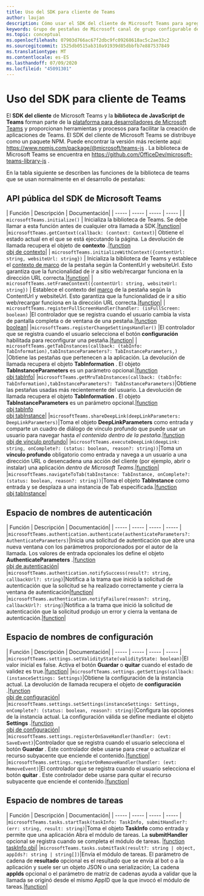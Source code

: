 ```yaml
---
title: Uso del SDK para cliente de Teams
author: laujan
description: Cómo usar el SDK del cliente de Microsoft Teams para agregar funcionalidad consciente de Teams a las pestañas personalizadas
keywords: Grupo de pestañas de Microsoft canal de grupo configurable del SDK estático personalizado JavaScript
ms.topic: conceptual
ms.openlocfilehash: 07903d766ac67f2dbc9fc09268618ac5c2ae33c2
ms.sourcegitcommit: 1525db0515ab310a91939d85dbbfb7e887537849
ms.translationtype: MT
ms.contentlocale: es-ES
ms.lasthandoff: 07/09/2020
ms.locfileid: "45091301"
---
```

# <a name="using-the-teams-client-sdk"></a>Uso del SDK para cliente de Teams

El **SDK del cliente** de Microsoft Teams y la **biblioteca de JavaScript de Teams** forman parte de la [plataforma para desarrolladores de Microsoft Teams](/microsoftteams/platform/) y proporcionan herramientas y procesos para facilitar la creación de aplicaciones de Teams. El SDK del cliente de Microsoft Teams se distribuye como un paquete NPM. Puede encontrar la versión más reciente aquí: <https://www.npmjs.com/package/@microsoft/teams-js> . La biblioteca de Microsoft Teams se encuentra en <https://github.com/OfficeDev/microsoft-teams-library-js> .

En la tabla siguiente se describen las funciones de la biblioteca de teams que se usan normalmente en el desarrollo de pestañas:

## <a name="teams-sdk-public-api"></a>API pública del SDK de Microsoft Teams 

| Función  | Descripción          | Documentación|
| -----     | -----     | -----    | -----        |
| `microsoftTeams.initialize()` | Inicializa la biblioteca de Teams. Se debe llamar a esta función antes de cualquier otra llamada a SDK.|[function](/javascript/api/@microsoft/teams-js/microsoftteams?view=msteams-client-js-latest#initialize-any-)|
|`microsoftTeams.getContext(callback: (context: Context)`| Obtiene el estado actual en el que se está ejecutando la página. La devolución de llamada recupera el objeto de **contexto** .|[function](/javascript/api/@microsoft/teams-js/microsoftteams?view=msteams-client-js-latest#getcontext--context--context-----void-)<br/>[obj de contexto](/javascript/api/@microsoft/teams-js/microsoftteams.context?view=msteams-client-js-latest)|
| `microsoftTeams.initializeWithContext({contentUrl: string, websiteUrl: string})` | Inicializa la biblioteca de Teams y establece el [contexto de marco](/javascript/api/@microsoft/teams-js/microsoftteams.framecontext?view=msteams-client-js-latest) de la pestaña según la ContentUrl y websiteUrl. Esto garantiza que la funcionalidad de ir a sitio web/recargar funciona en la dirección URL correcta.|[function](/javascript/api/@microsoft/teams-js/microsoftteams?view=msteams-client-js-latest#initializewithframecontext-framecontext--------void--string---)|
| `microsoftTeams.setFrameContext({contentUrl: string, websiteUrl: string})` | Establece el contexto del [marco](/javascript/api/@microsoft/teams-js/microsoftteams.framecontext?view=msteams-client-js-latest) de la pestaña según la ContentUrl y websiteUrl. Esto garantiza que la funcionalidad de ir a sitio web/recargar funciona en la dirección URL correcta.|[function](/javascript/api/@microsoft/teams-js/microsoftteams?view=msteams-client-js-latest#setframecontext-framecontext-)|
| `microsoftTeams.registerFullScreenHandler(handler: (isFullScreen: boolean)` |El controlador que se registra cuando el usuario cambia la vista de pantalla completa o de ventana de una pestaña.|[function](/javascript/api/@microsoft/teams-js/microsoftteams?view=msteams-client-js-latest#registerfullscreenhandler--isfullscreen--boolean-----void-)<br/>[boolean](/javascript/api/@microsoft/teams-js/microsoftteams.context?view=msteams-client-js-latest#isfullscreen)|
|`microsoftTeams.registerChangeSettingsHandler()` |El controlador que se registra cuando el usuario selecciona el botón **configuración** habilitada para reconfigurar una pestaña.|[function](/javascript/api/@microsoft/teams-js/microsoftteams?view=msteams-client-js-latest#registerchangesettingshandler-------void-)|
| `microsoftTeams.getTabInstances(callback: (tabInfo: TabInformation),tabInstanceParameters?: TabInstanceParameters,)` |Obtiene las pestañas que pertenecen a la aplicación. La devolución de llamada recupera el objeto **TabInformation** . El objeto **TabInstanceParameters** es un parámetro opcional.|[function](/javascript/api/@microsoft/teams-js/microsoftteams?view=msteams-client-js-latest#gettabinstances--tabinfo--tabinformation-----void--tabinstanceparameters-)<br/>[obj tabInfo](/javascript/api/@microsoft/teams-js/microsoftteams.tabinformation?view=msteams-client-js-latest)|
|`microsoftTeams.getMruTabInstances(callback: (tabInfo: TabInformation),tabInstanceParameters?: TabInstanceParameters)`|Obtiene las pestañas usadas más recientemente del usuario. La devolución de llamada recupera el objeto **TabInformation** . El objeto **TabInstanceParameters** es un parámetro opcional.|[function](/javascript/api/@microsoft/teams-js/microsoftteams?view=msteams-client-js-latest#getmrutabinstances--tabinfo--tabinformation-----void--tabinstanceparameters-)<br/>[obj tabInfo](/javascript/api/@microsoft/teams-js/microsoftteams.teaminformation?view=msteams-client-js-latest)<br/>[obj tabInstance](/javascript/api/@microsoft/teams-js/microsoftteams.tabinstanceparameters?view=msteams-client-js-latest)|
|`microsoftTeams.shareDeepLink(deepLinkParameters: DeepLinkParameters)`|Toma el objeto **DeepLinkParameters** como entrada y comparte un cuadro de diálogo de vínculo profundo que puede usar un usuario para navegar hasta *el contenido dentro de la pestaña*.|[function](/javascript/api/@microsoft/teams-js/microsoftteams?view=msteams-client-js-latest#sharedeeplink-deeplinkparameters-)<br/>[obj de vínculo profundo](/javascript/api/@microsoft/teams-js/microsoftteams.deeplinkparameters?view=msteams-client-js-latest)|
|`microsoftTeams.executeDeepLink(deepLink: string, onComplete?: (status: boolean, reason?: string))`|Toma un **vínculo profundo** obligatorio como entrada y navega a un usuario a una dirección URL o desencadena una acción del cliente (por ejemplo, abrir o instalar) una aplicación *dentro de Microsoft Teams*.|[function](/javascript/api/@microsoft/teams-js/microsoftteams?view=msteams-client-js-latest#executedeeplink-string---status--boolean--reason---string-----void-)|
|`microsoftTeams.navigateToTab(tabInstance: TabInstance, onComplete?: (status: boolean, reason?: string))`|Toma el objeto **TabInstance** como entrada y se desplaza a una instancia de Tab especificada.|[function](/javascript/api/@microsoft/teams-js/microsoftteams?view=msteams-client-js-latest#navigatetotab-tabinstance-)<br/>[obj tabInstance](/javascript/api/@microsoft/teams-js/microsoftteams.tabinstance?view=msteams-client-js-latest)|

## <a name="authentication-namespace"></a>Espacio de nombres de autenticación

| Función  | Descripción          | Documentación|
| -----     | -----     | -----    | -----        |
|`microsoftTeams.authentication.authenticate(authenticateParameters?: AuthenticateParameters)`|Inicia una solicitud de autenticación que abre una nueva ventana con los parámetros proporcionados por el autor de la llamada. Los valores de entrada opcionales los define el objeto **AuthenticateParameters** .|[function](/javascript/api/@microsoft/teams-js/microsoftteams.authentication?view=msteams-client-js-latest#authenticate-authenticateparameters-)<br/>[obj de autenticación](/javascript/api/@microsoft/teams-js/microsoftteams.authentication.authenticateparameters?view=msteams-client-js-latest)|
|`microsoftTeams.authentication.notifySuccess(result?: string, callbackUrl?: string)`|Notifica a la trama que inició la solicitud de autenticación que la solicitud se ha realizado correctamente y cierra la ventana de autenticación|[function](/javascript/api/@microsoft/teams-js/microsoftteams.authentication?view=msteams-client-js-latest#notifysuccess-string--string-)|
|`microsoftTeams.authentication.notifyFailure(reason?: string, callbackUrl?: string)`|Notifica a la trama que inició la solicitud de autenticación que la solicitud produjo un error y cierra la ventana de autenticación.|[function](/javascript/api/@microsoft/teams-js/microsoftteams.authentication?view=msteams-client-js-latest#notifyfailure-string--string-)|

## <a name="settings-namespace"></a>Espacio de nombres de configuración

| Función  | Descripción          | Documentación|
| -----     | -----     | -----    | -----        |
|`microsoftTeams.settings.setValidityState(validityState: boolean)`|El valor inicial es false. Activa el botón **Guardar** o **quitar** cuando el estado de validez es true.|[function](/javascript/api/@microsoft/teams-js/microsoftteams.settings?view=msteams-client-js-latest#setvaliditystate-boolean-)|
|`microsoftTeams.settings.getSettings(callback: (instanceSettings: Settings)`|Obtiene la configuración de la instancia actual. La devolución de llamada recupera el objeto de **configuración** .|[function](/javascript/api/@microsoft/teams-js/microsoftteams.settings?view=msteams-client-js-latest#getsettings--instancesettings--settings-----void-)<br/>[obj de configuración](/javascript/api/@microsoft/teams-js/microsoftteams.settings.settings?view=msteams-client-js-latest)|
|`microsoftTeams.settings.setSettings(instanceSettings: Settings, onComplete?: (status: boolean, reason?: string)`|Configura las opciones de la instancia actual. La configuración válida se define mediante el objeto **Settings** .|[function](/javascript/api/@microsoft/teams-js/microsoftteams.settings?view=msteams-client-js-latest#setsettings-settings-)<br/>[obj de configuración](/javascript/api/@microsoft/teams-js/microsoftteams.settings.settings?view=msteams-client-js-latest)|
|`microsoftTeams.settings.registerOnSaveHandler(handler: (evt: SaveEvent)`|Controlador que se registra cuando el usuario selecciona el botón **Guardar** . Este controlador debe usarse para crear o actualizar el recurso subyacente que enciende el contenido.|[function](/javascript/api/@microsoft/teams-js/microsoftteams.settings?view=msteams-client-js-latest#registeronsavehandler--evt--saveevent-----void-)|
|`microsoftTeams.settings.registerOnRemoveHandler(handler: (evt: RemoveEvent)`|El controlador que se registra cuando el usuario selecciona el botón **quitar** . Este controlador debe usarse para quitar el recurso subyacente que enciende el contenido.|[function](/javascript/api/@microsoft/teams-js/microsoftteams.settings?view=msteams-client-js-latest#registeronremovehandler--evt--removeevent-----void-)|

## <a name="tasks-namespace"></a>Espacio de nombres de tareas

| Función  | Descripción          | Documentación|
| -----     | -----     | -----    | -----        |
|`microsoftTeams.tasks.startTask(taskInfo: TaskInfo, submitHandler?: (err: string, result: string)`|Toma el objeto **TaskInfo** como entrada y permite que una aplicación Abra el módulo de tareas. La **submitHandler** opcional se registra cuando se completa el módulo de tareas. |[function](/javascript/api/@microsoft/teams-js/microsoftteams.tasks?view=msteams-client-js-latest#starttask-taskinfo---err--string--result--string-----void-)<br/>[taskInfo obj](/javascript/api/@microsoft/teams-js/microsoftteams.taskinfo?view=msteams-client-js-latest)|
|`microsoftTeams.tasks.submitTask(result?: string | object, appIds?: string | string[])`|Envía el módulo de tareas. El parámetro de cadena de **resultado** opcional es el resultado que se envía al bot o a la aplicación y suele ser un objeto JSON o una serialización; La cadena **appIds** opcional o el parámetro de matriz de cadenas ayuda a validar que la llamada se originó desde el mismo AppID que la que invocó el módulo de tareas.|[function](/javascript/api/@microsoft/teams-js/microsoftteams.tasks?view=msteams-client-js-latest#submittask-string---object--string---string---)|
